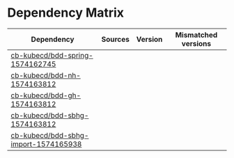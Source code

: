 # Dependency Matrix

Dependency | Sources | Version | Mismatched versions
---------- | ------- | ------- | -------------------
[cb-kubecd/bdd-spring-1574162745](https://github.com/cb-kubecd/bdd-spring-1574162745.git) |  | []() | 
[cb-kubecd/bdd-nh-1574163812](https://github.com/cb-kubecd/bdd-nh-1574163812.git) |  | []() | 
[cb-kubecd/bdd-gh-1574163812](https://github.com/cb-kubecd/bdd-gh-1574163812.git) |  | []() | 
[cb-kubecd/bdd-sbhg-1574163812](https://github.com/cb-kubecd/bdd-sbhg-1574163812.git) |  | []() | 
[cb-kubecd/bdd-sbhg-import-1574165938](https://github.com/cb-kubecd/bdd-sbhg-import-1574165938.git) |  | []() | 
